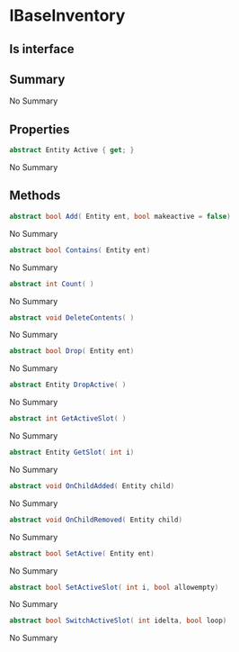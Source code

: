 # IBaseInventory

## Is interface

## Summary

No Summary
## Properties

```c#
abstract Entity Active { get; } 
```
No Summary
## Methods

```c#
abstract bool Add( Entity ent, bool makeactive = false) 
```
No Summary
```c#
abstract bool Contains( Entity ent) 
```
No Summary
```c#
abstract int Count( ) 
```
No Summary
```c#
abstract void DeleteContents( ) 
```
No Summary
```c#
abstract bool Drop( Entity ent) 
```
No Summary
```c#
abstract Entity DropActive( ) 
```
No Summary
```c#
abstract int GetActiveSlot( ) 
```
No Summary
```c#
abstract Entity GetSlot( int i) 
```
No Summary
```c#
abstract void OnChildAdded( Entity child) 
```
No Summary
```c#
abstract void OnChildRemoved( Entity child) 
```
No Summary
```c#
abstract bool SetActive( Entity ent) 
```
No Summary
```c#
abstract bool SetActiveSlot( int i, bool allowempty) 
```
No Summary
```c#
abstract bool SwitchActiveSlot( int idelta, bool loop) 
```
No Summary
